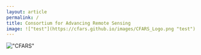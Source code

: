 ```yaml
---
layout: article
permalink: /
title: Consortium for Advancing Remote Sensing
image: !["test"](https://cfars.github.io/images/CFARS_Logo.png "test")
---
```

!["CFARS"](https://cfars.github.io/images/CFARS_Logo.png)

